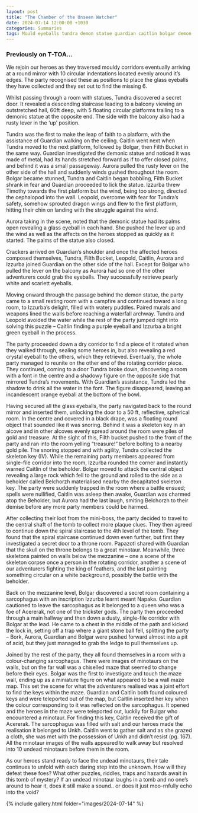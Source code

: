 ```yaml
---
layout: post
title: "The Chamber of the Unseen Watcher"
date: 2024-07-14 12:00:00 +1030
categories: Summaries
tags: Mould eyeballs tundra demon statue guardian caitlin bolgar demon filthbucket izzurba timothy leopold aurora crackers mirror font beholder belchorzh skeleton key papazotl napaka acererack minotaur unkh sarcophagus maze
---
```

### Previously on T-TOA…

We rejoin our heroes as they traversed mouldy corridors eventually arriving at a round mirror with 10 circular indentations located evenly around it’s edges. The party recognised these as positions to place the glass eyeballs they have collected and they set out to find the missing 6.

Whilst passing through a room with statues, Tundra discovered a secret door. It revealed a descending staircase leading to a balcony viewing an outstretched hall, 60ft deep, with 5 floating circular platforms trailing to a demonic statue at the opposite end. The side with the balcony also had a rusty lever in the ‘up’ position.

Tundra was the first to make the leap of faith to a platform, with the assistance of Guardian walking on the ceiling. Caitlin went next when Tundra moved to the next platform, followed by Bolgar, then Filth Bucket in the same way. Guardian investigated the demonic statue and noticed it was made of metal, had its hands stretched forward as if to offer closed palms, and behind it was a small passageway. Aurora pulled the rusty lever on the other side of the hall and suddenly winds gushed throughout the room. Bolgar became stunned, Tundra and Caitlin began babbling, Filth Bucket shrank in fear and Guardian proceeded to lick the statue. Izzurba threw Timothy towards the first platform but the wind, being too strong, directed the cephalopod into the wall. Leopold, overcome with fear for Tundra’s safety, somehow sprouted dragon wings and flew to the first platform, hitting their chin on landing with the struggle against the wind.

Aurora taking in the scene, noted that the demonic statue had its palms open revealing a glass eyeball in each hand. She pushed the lever up and the wind as well as the affects on the heroes stopped as quickly as it started. The palms of the statue also closed.

Crackers arrived on Guardian’s shoulder and once the affected heroes composed themselves, Tundra, Filth Bucket, Leopold, Caitlin, Aurora and Izzurba joined Guardian on the other side of the hall. Except for Bolgar who pulled the lever on the balcony as Aurora had so one of the other adventurers could grab the eyeballs. They successfully retrieve pearly white and scarlett eyeballs.

Moving onward through the passage behind the demon statue, the party came to a small resting room with a campfire and continued toward a long room, to Izzurba’s delight, filled with watery puddles. Paired murals and weapons lined the walls before reaching a waterfall archway. Tundra and Leopold avoided the water while the rest of the party jumped right into solving this puzzle – Caitlin finding a purple eyeball and Izzurba a bright green eyeball in the process.

The party proceeded down a dry corridor to find a piece of it rotated when they walked through, sealing some heroes in, but also revealing a red crystal eyeball to the others, which they retrieved. Eventually, the whole party managed to reunite on the other end of the rotating corridor piece. They continued, coming to a door Tundra broke down, discovering a room with a font in the centre and a shadowy figure on the opposite side that mirrored Tundra’s movements. With Guardian’s assistance, Tundra led the shadow to drink all the water in the font. The figure disappeared, leaving an incandescent orange eyeball at the bottom of the bowl.

Having secured all the glass eyeballs, the party navigated back to the round mirror and inserted them, unlocking the door to a 50 ft, reflective, spherical room. In the centre and covered in a black drape, was a floating round object that sounded like it was snoring. Behind it was a skeleton key in an alcove and in other alcoves evenly spread around the room were piles of gold and treasure. At the sight of this, Filth bucket pushed to the front of the party and ran into the room yelling “treasure!” before bolting to a nearby gold pile. The snoring stopped and with agility, Tundra collected the skeleton key (IV). While the remaining party members appeared from single-file corridor into the room, Izzurba rounded the corner and instantly warned Caitlin of the beholder. Bolgar moved to attack the central object revealing a large rock which fell to the ground and rolled to the side as a beholder called Belchorzh materialised nearby the decapitated skeleton key. The party were suddenly trapped in the room where a battle ensued; spells were nullified, Caitlin was asleep then awake, Guardian was charmed atop the Beholder, but Aurora had the last laugh, smiting Belchorzh to their demise before any more party members could be harmed.

After collecting their loot from the mini-boss, the party decided to travel to the central shaft of the tomb to collect more plaque clues. They then agreed to continue down the spiral staircase to the 4th level of the tomb. They found that the spiral staircase continued down even further, but first they investigated a secret door to a throne room. Papazotl shared with Guardian that the skull on the throne belongs to a great minotaur. Meanwhile, three skeletons painted on walls below the mezzanine – one a scene of the skeleton corpse once a person in the rotating corridor, another a scene of our adventurers fighting the king of feathers, and the last painting something circular on a white background, possibly the battle with the beholder.

Back on the mezzanine level, Bolgar discovered a secret room containing a sarcophagus with an inscription Izzurba learnt meant Napaka. Guardian cautioned to leave the sarcophagus as it belonged to a queen who was a foe of Acererak, not one of the trickster gods. The party then proceeded through a main hallway and then down a dusty, single-file corridor with Bolgar at the lead. He came to a chest in the middle of the path and kicked the lock in, setting off a trap where a giant stone ball fell, splitting the party – Bork, Aurora, Guardian and Bolgar were pushed forward almost into a pit of acid, but they just managed to grab the ledge to pull themselves up.

Joined by the rest of the party, they all found themselves in a room with a colour-changing sarcophagus. There were images of minotaurs on the walls, but on the far wall was a chiselled maze that seemed to change before their eyes. Bolgar was the first to investigate and touch the maze wall, ending up as a miniature figure on what appeared to be a wall maze map. This set the scene for what the adventurers realised was a joint effort to find the keys within the maze. Guardian and Caitlin both found coloured keys and were teleported out of the map, but Caitlin inserted her key when the colour corresponding to it was reflected on the sarcophagus. It opened and the heroes in the maze were teleported out, luckily for Bulgar who encountered a minotaur. For finding this key, Caitlin received the gift of Acererak. The sarcophagus was filled with salt and our heroes made the realisation it belonged to Unkh. Caitlin went to gather salt and as she grazed a cloth, she was met with the possession of Unkh and didn’t resist (pg. 167). All the minotaur images of the walls appeared to walk away but resolved into 10 undead minotaurs before them in the room.

As our heroes stand ready to face the undead minotaurs, their tale continues to unfold with each daring step into the unknown. How will they defeat these foes? What other puzzles, riddles, traps and hazards await in this tomb of mystery? If an undead minotaur laughs in a tomb and no one’s around to hear it, does it still make a sound.. or does it just moo-rnfully echo into the void?



{% include gallery.html folder="images/2024-07-14" %}